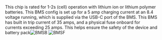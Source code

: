 This chip is rated for 1-2s (cell) operation with lithium ion or lithium polymer batteries. This BMS config is set up for a 5 amp charging current at an 8.4 voltage running, which is supplied via the USB-C port of the BMS. This BMS has built in trip current of 35 amps, and a physical fuse onboard for currents exceeding 25 amps. This helps ensure the safety of the device and battery pack![BMSB](https://github.com/user-attachments/assets/6126f6fc-992c-47c0-a6d8-f0274339c887)
![BMSF](https://github.com/user-attachments/assets/52fe7c1f-0610-447d-966e-cab1aa7e4a1f)

